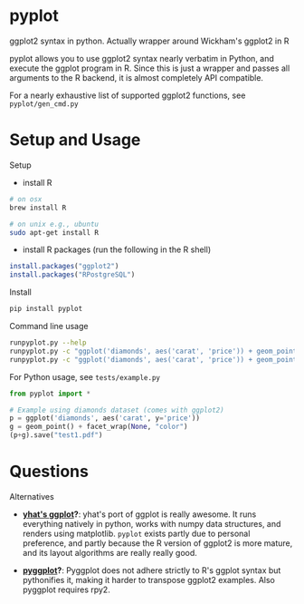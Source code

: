 pyplot
=================

ggplot2 syntax in python.  Actually wrapper around Wickham's ggplot2 in R

pyplot allows you to use ggplot2 syntax nearly verbatim in Python,
and execute the ggplot program in R.  Since this is just a wrapper
and passes all arguments to the R backend, it is almost completely
API compatible.  

For a nearly exhaustive list of supported ggplot2 functions, see `pyplot/gen_cmd.py`





Setup and Usage
===================


Setup

* install R 

```bash
# on osx
brew install R

# on unix e.g., ubuntu
sudo apt-get install R
```

* install R packages (run the following in the R shell)

```r
install.packages("ggplot2") 
install.packages("RPostgreSQL")
```
        


Install

```bash
pip install pyplot
```

Command line usage 

```bash
runpyplot.py --help
runpyplot.py -c "ggplot('diamonds', aes('carat', 'price')) + geom_point()" -o test.pdf
runpyplot.py -c "ggplot('diamonds', aes('carat', 'price')) + geom_point()" -csv foo.csv
```

For Python usage, see `tests/example.py` 

```python
from pyplot import *

# Example using diamonds dataset (comes with ggplot2)
p = ggplot('diamonds', aes('carat', y='price'))
g = geom_point() + facet_wrap(None, "color")
(p+g).save("test1.pdf")
```


        

Questions 
===============

Alternatives

* **[yhat's ggplot](http://ggplot.yhathq.com/)?**:  yhat's
port of ggplot is really awesome.  It runs everything natively in
python, works with numpy data structures, and renders using matplotlib.
`pyplot` exists partly due to personal preference, and partly because
the R version of ggplot2 is more mature, and its layout algorithms are
really really good.

* **[pyggplot](pypi.python.org/pypi/pyggplot/)?**: Pyggplot does not adhere
strictly to R's ggplot syntax but pythonifies it, making it harder to transpose
ggplot2 examples. Also pyggplot requires rpy2.

